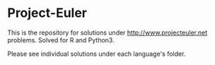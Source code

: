 # Project-Euler
This is the repository for solutions under <http://www.projecteuler.net> problems. Solved for R and Python3.

Please see individual solutions under each language's folder.
